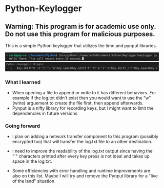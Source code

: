 # Python-Keylogger
## Warning: This program is for academic use only. Do not use this program for malicious purposes.
This is a simple Python keylogger that utilizes the time and pynput libraries.

![Screen shot](https://github.com/zmiddle/Python-Keylogger/blob/main/Keylogger_input.png)
![Screen shot](https://github.com/zmiddle/Python-Keylogger/blob/main/Keylogger_log.png)

### What I learned
* When opening a file to append or write to it has different behaviors. For example if the log.txt didn't exist then you would want to use the "w" (write) arguement to create the file first, then append afterwards. 
* Pynput is a nifty library for recording keys, but I might want to limit the dependencies in future versions.

### Going forward
* I plan on adding a network transfer component to this program (possibly encrypted too) that will transfer the log.txt file to an other destination.

* I need to improve the readability of the log.txt output since having the "'" characters printed after every key press is not ideal and takes up space in the log.txt.

* Some efficiencies with error handling and runtime improvements are also on this list. Maybe I will try and remove the Pynput library for a "live of the land" situation.
